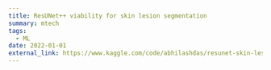 ```yaml
---
title: ResUNet++ viability for skin lesion segmentation
summary: mtech
tags:
  - ML
date: 2022-01-01
external_link: https://www.kaggle.com/code/abhilashdas/resunet-skin-lesion/notebook
---
```

